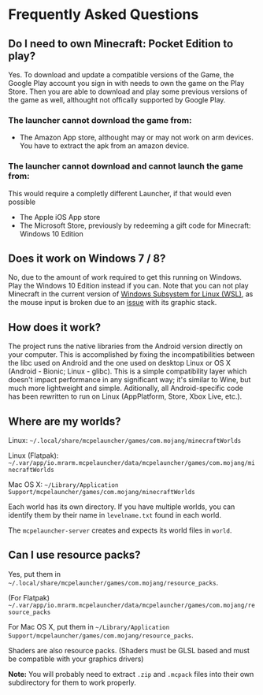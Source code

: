 # Frequently Asked Questions

## Do I need to own Minecraft: Pocket Edition to play?

Yes. To download and update a compatible versions of the Game, the
Google Play account you sign in with needs to own the game on the Play
Store. Then you are able to download and play some previous versions of
the game as well, althought not offically supported by Google Play.

### The launcher **cannot** download the game from:

-   The Amazon App store, althought may or may not work on arm devices.
    You have to extract the apk from an amazon device.

### The launcher **cannot** download and **cannot** launch the game from:

This would require a completly different Launcher, if that would even
possible

-   The Apple iOS App store
-   The Microsoft Store, previously by redeeming a gift code for
    Minecraft: Windows 10 Edition

## Does it work on Windows 7 / 8?

No, due to the amount of work required to get this running on Windows.
Play the Windows 10 Edition instead if you can. Note that you can not
play Minecraft in the current version of [Windows Subsystem for Linux
(WSL)](https://en.wikipedia.org/wiki/Windows_Subsystem_for_Linux), as
the mouse input is broken due to an
[issue](https://github.com/microsoft/wslg/issues/240) with its graphic
stack.

## How does it work?

The project runs the native libraries from the Android version directly
on your computer. This is accomplished by fixing the incompatibilities
between the libc used on Android and the one used on desktop Linux or OS
X (Android - Bionic; Linux - glibc). This is a simple compatibility
layer which doesn\'t impact performance in any significant way; it\'s
similar to Wine, but much more lightweight and simple. Aditionally, all
Android-specific code has been rewritten to run on Linux (AppPlatform,
Store, Xbox Live, etc.).

## Where are my worlds?

Linux: `~/.local/share/mcpelauncher/games/com.mojang/minecraftWorlds`

Linux (Flatpak):
`~/.var/app/io.mrarm.mcpelauncher/data/mcpelauncher/games/com.mojang/minecraftWorlds`

Mac OS X:
`~/Library/Application Support/mcpelauncher/games/com.mojang/minecraftWorlds`

Each world has its own directory. If you have multiple worlds, you can
identify them by their name in `levelname.txt` found in each world.

The `mcpelauncher-server` creates and expects its world files in
`world`.

## Can I use resource packs?

Yes, put them in
`~/.local/share/mcpelauncher/games/com.mojang/resource_packs`.

(For Flatpak)
`~/.var/app/io.mrarm.mcpelauncher/data/mcpelauncher/games/com.mojang/resource_packs`

For Mac OS X, put them in
`~/Library/Application Support/mcpelauncher/games/com.mojang/resource_packs`.

Shaders are also resource packs. (Shaders must be GLSL based and must be
compatible with your graphics drivers)

**Note:** You will probably need to extract `.zip` and `.mcpack` files
into their own subdirectory for them to work properly.

